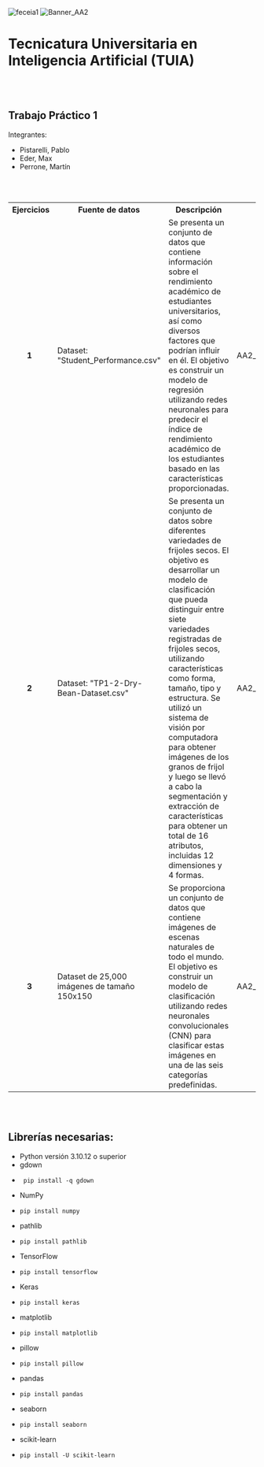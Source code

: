 ![feceia1](https://github.com/martinperrone/TP_aprendizaje_automatico/assets/109038969/1e6bd2ee-df8f-4f79-93fd-6d11caba36da)
![Banner_AA2](https://github.com/martinperrone/AA2_tp1/assets/109038969/10b37f6f-dea3-416a-b707-db77644b5186)

# Tecnicatura Universitaria en Inteligencia Artificial (TUIA)
<br><br>
## Trabajo Práctico 1


Integrantes:
* Pistarelli, Pablo
* Eder, Max
* Perrone, Martín

<br><br>



<table>
  
  <tr>
    <th>Ejercicios </th>
    <th>Fuente de datos</th>
    <th>Descripción</th>
    <th>Recursos</th>
  </tr>
  <tr>
    <td><b>&nbsp;&nbsp;&nbsp;&nbsp;&nbsp;&nbsp;&nbsp;1</b></td>
    <td>Dataset: "Student_Performance.csv"</td>
    <td>Se presenta un conjunto de datos que contiene información sobre el rendimiento académico de estudiantes universitarios, así como diversos factores que podrían influir en él. El objetivo es construir un modelo de regresión utilizando redes neuronales para predecir el índice de rendimiento académico de los estudiantes basado en las características proporcionadas. </td>
    <td>AA2_tp_1_ej_1.ipynb</td>
  </tr>
  <tr>
    <td><b>&nbsp;&nbsp;&nbsp;&nbsp;&nbsp;&nbsp;&nbsp;2</b></td>
    <td>Dataset: "TP1-2-Dry-Bean-Dataset.csv"</td>
    <td>Se presenta un conjunto de datos sobre diferentes variedades de frijoles secos. El objetivo es desarrollar un modelo de clasificación que pueda distinguir entre siete variedades registradas de frijoles secos, utilizando características como forma, tamaño, tipo y estructura. Se utilizó un sistema de visión por computadora para obtener imágenes de los granos de frijol y luego se llevó a cabo la segmentación y extracción de características para obtener un total de 16 atributos, incluidas 12 dimensiones y 4 formas.</td>
    <td>AA2_tp_1_ej_2.ipynb</td>
  </tr>
  <tr>
    <td><b>&nbsp;&nbsp;&nbsp;&nbsp;&nbsp;&nbsp;&nbsp;3</b></td>
    <td>Dataset de 25,000 imágenes de tamaño 150x150</td>
    <td>Se proporciona un conjunto de datos que contiene imágenes de escenas naturales de todo el mundo. El objetivo es construir un modelo de clasificación utilizando redes neuronales convolucionales (CNN) para clasificar estas imágenes en una de las seis categorías predefinidas.</td>
    <td>AA2_tp_1_ej_3.ipynb</td>
  </tr>
  </tr>
</table>
<br><br>


## Librerías necesarias:
  - Python versión 3.10.12 o superior
  - gdown
  -      pip install -q gdown
  - NumPy
  -     pip install numpy
  - pathlib
  -     pip install pathlib
  - TensorFlow
  -     pip install tensorflow
  - Keras
  -     pip install keras
  - matplotlib
  -     pip install matplotlib
  - pillow
  -     pip install pillow
  - pandas
  -     pip install pandas
  - seaborn
  -     pip install seaborn
  - scikit-learn
  -     pip install -U scikit-learn

  
